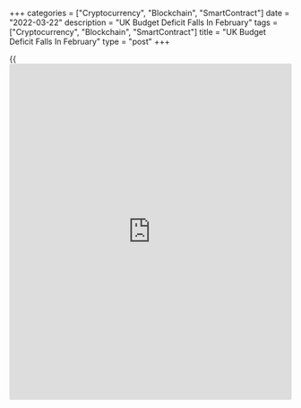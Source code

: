 +++
categories = ["Cryptocurrency", "Blockchain", "SmartContract"]
date = "2022-03-22"
description = "UK Budget Deficit Falls In February"
tags = ["Cryptocurrency", "Blockchain", "SmartContract"]
title = "UK Budget Deficit Falls In February"
type = "post"
+++

{{<iframe id="large-banner" src="https://www.bounty.group/#slide=10.0" width="100%" height="600" scrolling="no" style="border: 0px solid rgb(216, 221, 230); border-radius: 3px;">}}

The UK budget deficit narrowed in February from the last year but the
shortfall was the second-highest for the month of February since records
began in 1993, the Office for National Statistics said on Tuesday.

Public sector net borrowing excluding public sector banks was GBP 13.1
billion in February, which was GBP 2.4 billion less than in February.

In the financial year-to-February, PSNB excld banks totaled GBP 138.4
billion, the third-highest financial year-to-February borrowing since
monthly records began in 1993. However, this was less than half of the
GBP 290.9 billion borrowed in the same period last year.

Data showed that public sector net debt excluding public sector banks
was GBP 2,326.8 billion at the end of February, or around 94.7 percent
of gross domestic product, maintaining a level not seen since the early
1960s.

The [coronavirus][1] support schemes combined with reduced cash receipts
and a fall in GDP were cited as the major reasons for the increase in
net debt.

For comments and feedback [contact](https://www.playgroundfx.com/contact/): editorial@rtt[news](https://www.letsplayfx.com/blog/forex-news-website/).com

[Economic News][2]

 **What parts of the world are seeing the best (and worst) economic
performances lately? Click[here][3] to check out our [Econ Scorecard][3]
and find out! See up-to-the-moment [ranking](https://www.playgroundfx.com/blog/crypto-exchange-ranking/)s for the best and worst
performers in [GDP][4], [unemployment rate][5], [inflation][3] and much
more.**

   1. www.rtt[news](https://www.letsplayfx.com/blog/forex-news-website/).com/list/coronavirus.aspx
   2. www.rtt[news](https://www.letsplayfx.com/blog/forex-news-website/).com/Content/EconomicNews.aspx
   3. www.rtt[news](https://www.letsplayfx.com/blog/forex-news-website/).com/economic-scorecard/world-rank/CPI/highest-performance.aspx
   4. www.rtt[news](https://www.letsplayfx.com/blog/forex-news-website/).com/economic-scorecard/world-rank/GDP/highest-performance.aspx
   5. www.rtt[news](https://www.letsplayfx.com/blog/forex-news-website/).com/economic-scorecard/world-rank/unemployment-rate/lowest-performance.aspx
